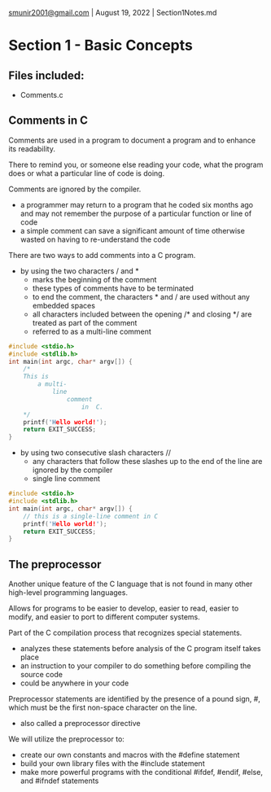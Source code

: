 smunir2001@gmail.com | August 19, 2022 | Section1Notes.md
# Section 1 - Basic Concepts
## Files included:
* Comments.c
## Comments in C
Comments are used in a program to document a program and to enhance its readability.

There to remind you, or someone else reading your code, what the program does or what a particular line of code is doing.

Comments are ignored by the compiler.
* a programmer may return to a program that he coded six months ago and may not remember the purpose of a particular function or line of code
* a simple comment can save a significant amount of time otherwise wasted on having to re-understand the code

There are two ways to add comments into a C program.
* by using the two characters / and *
    * marks the beginning of the comment
    * these types of comments have to be terminated
    * to end the comment, the characters * and / are used without any embedded spaces
    * all characters included between the opening /* and closing */ are treated as part of the comment
    * referred to as a multi-line comment
```C
#include <stdio.h>
#include <stdlib.h>
int main(int argc, char* argv[]) {
    /*
    This is
        a multi-
            line
                comment
                    in  C.
    */
    printf('Hello world!');
    return EXIT_SUCCESS;
}
```
* by using two consecutive slash characters //
    * any characters that follow these slashes up to the end of the line are ignored by the compiler
    * single line comment
```C
#include <stdio.h>
#include <stdlib.h>
int main(int argc, char* argv[]) {
    // this is a single-line comment in C
    printf('Hello world!');
    return EXIT_SUCCESS;
}
```
## The preprocessor
Another unique feature of the C language that is not found in many other high-level programming languages.

Allows for programs to be easier to develop, easier to read, easier to modify, and easier to port to different computer systems.

Part of the C compilation process that recognizes special statements.
* analyzes these statements before analysis of the C program itself takes place
* an instruction to your compiler to do something before compiling the source code
* could be anywhere in your code

Preprocessor statements are identified by the presence of a pound sign, #, which must be the first non-space character on the line.
* also called a preprocessor directive

We will utilize the preprocessor to:
* create our own constants and macros with the #define statement
* build your own library files with the #include statement
* make more powerful programs with the conditional #ifdef, #endif, #else, and #ifndef statements